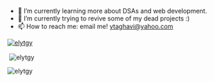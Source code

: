 - 🌱 I’m currently learning more about DSAs and web development.
- 🔭 I’m currently trying to revive some of my dead projects :)
- 📫 How to reach me: email me! ytaghavi@yahoo.com

<p align="left"> <a href="https://github.com/ryo-ma/github-profile-trophy"><img src="https://github-profile-trophy.vercel.app/?username=elytgy" alt="elytgy" /></a> </p>
<p>&nbsp;<img align="center" src="https://github-readme-stats.vercel.app/api?username=elytgy&show_icons=true&locale=en" alt="elytgy" /></p>
<p><img align="center" src="https://github-readme-streak-stats.herokuapp.com/?user=elytgy&" alt="elytgy" /></p>

<!--
**ElyTgy/ElyTgy** is a ✨ _special_ ✨ repository because its `README.md` (this file) appears on your GitHub profile.

Here are some ideas to get you started:


- 🌱 I’m currently learning ...
- 👯 I’m looking to collaborate on ...
- 🤔 I’m looking for help with ...
- 💬 Ask me about ...
- 📫 How to reach me: ...
- 😄 Pronouns: ...
- ⚡ Fun fact: ...
-->
